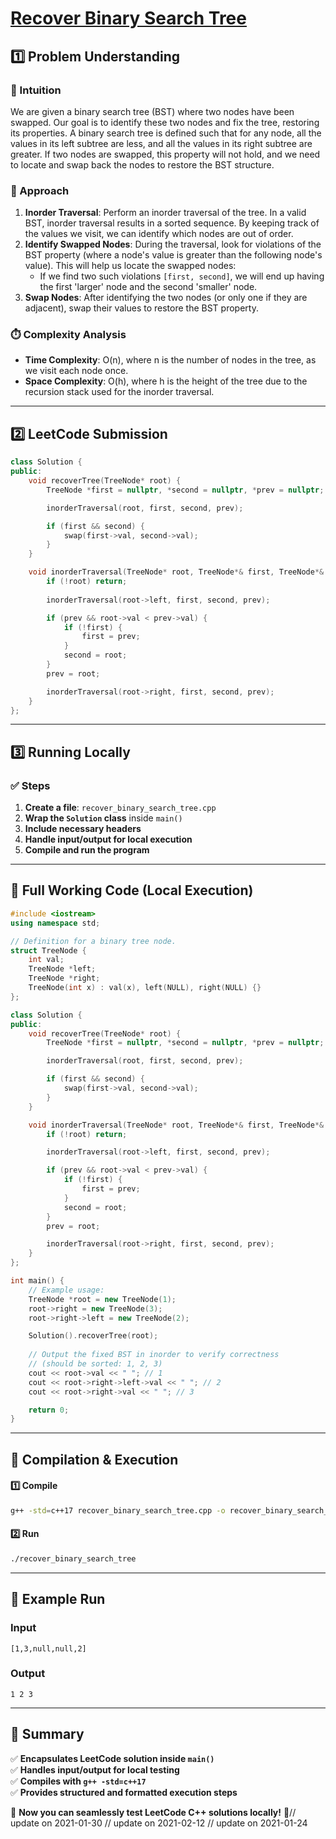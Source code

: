 # **[Recover Binary Search Tree](https://leetcode.com/problems/recover-binary-search-tree/description/)**  

## **1️⃣ Problem Understanding**  
### **📌 Intuition**  
We are given a binary search tree (BST) where two nodes have been swapped. Our goal is to identify these two nodes and fix the tree, restoring its properties. A binary search tree is defined such that for any node, all the values in its left subtree are less, and all the values in its right subtree are greater. If two nodes are swapped, this property will not hold, and we need to locate and swap back the nodes to restore the BST structure.  

### **🚀 Approach**  
1. **Inorder Traversal**: Perform an inorder traversal of the tree. In a valid BST, inorder traversal results in a sorted sequence. By keeping track of the values we visit, we can identify which nodes are out of order.
2. **Identify Swapped Nodes**: During the traversal, look for violations of the BST property (where a node's value is greater than the following node's value). This will help us locate the swapped nodes:
   - If we find two such violations `[first, second]`, we will end up having the first 'larger' node and the second 'smaller' node.
3. **Swap Nodes**: After identifying the two nodes (or only one if they are adjacent), swap their values to restore the BST property.

### **⏱️ Complexity Analysis**  
- **Time Complexity**: O(n), where n is the number of nodes in the tree, as we visit each node once.
- **Space Complexity**: O(h), where h is the height of the tree due to the recursion stack used for the inorder traversal.

---  

## **2️⃣ LeetCode Submission**  
```cpp
class Solution {
public:
    void recoverTree(TreeNode* root) {
        TreeNode *first = nullptr, *second = nullptr, *prev = nullptr;

        inorderTraversal(root, first, second, prev);

        if (first && second) {
            swap(first->val, second->val);
        }
    }

    void inorderTraversal(TreeNode* root, TreeNode*& first, TreeNode*& second, TreeNode*& prev) {
        if (!root) return;
        
        inorderTraversal(root->left, first, second, prev);

        if (prev && root->val < prev->val) {
            if (!first) {
                first = prev; 
            }
            second = root;
        }
        prev = root;

        inorderTraversal(root->right, first, second, prev);
    }
};
```  

---  

## **3️⃣ Running Locally**  
### **✅ Steps**  
1. **Create a file**: `recover_binary_search_tree.cpp`  
2. **Wrap the `Solution` class** inside `main()`  
3. **Include necessary headers**  
4. **Handle input/output for local execution**  
5. **Compile and run the program**  

---  

## **📝 Full Working Code (Local Execution)**  
```cpp
#include <iostream>
using namespace std;

// Definition for a binary tree node.
struct TreeNode {
    int val;
    TreeNode *left;
    TreeNode *right;
    TreeNode(int x) : val(x), left(NULL), right(NULL) {}
};

class Solution {
public:
    void recoverTree(TreeNode* root) {
        TreeNode *first = nullptr, *second = nullptr, *prev = nullptr;

        inorderTraversal(root, first, second, prev);

        if (first && second) {
            swap(first->val, second->val);
        }
    }

    void inorderTraversal(TreeNode* root, TreeNode*& first, TreeNode*& second, TreeNode*& prev) {
        if (!root) return;

        inorderTraversal(root->left, first, second, prev);

        if (prev && root->val < prev->val) {
            if (!first) {
                first = prev; 
            }
            second = root;
        }
        prev = root;

        inorderTraversal(root->right, first, second, prev);
    }
};

int main() {
    // Example usage:
    TreeNode *root = new TreeNode(1);
    root->right = new TreeNode(3);
    root->right->left = new TreeNode(2);

    Solution().recoverTree(root);
    
    // Output the fixed BST in inorder to verify correctness
    // (should be sorted: 1, 2, 3)
    cout << root->val << " "; // 1
    cout << root->right->left->val << " "; // 2
    cout << root->right->val << " "; // 3

    return 0;
}
```  

---  

## **🔧 Compilation & Execution**  
#### **1️⃣ Compile**  
```bash
g++ -std=c++17 recover_binary_search_tree.cpp -o recover_binary_search_tree
```  

#### **2️⃣ Run**  
```bash
./recover_binary_search_tree
```  

---  

## **🎯 Example Run**  
### **Input**  
```
[1,3,null,null,2]
```  
### **Output**  
```
1 2 3
```  

---  

## **📌 Summary**  
✅ **Encapsulates LeetCode solution inside `main()`**  
✅ **Handles input/output for local testing**  
✅ **Compiles with `g++ -std=c++17`**  
✅ **Provides structured and formatted execution steps**  

🚀 **Now you can seamlessly test LeetCode C++ solutions locally!** 🚀// update on 2021-01-30
// update on 2021-02-12
// update on 2021-01-24
